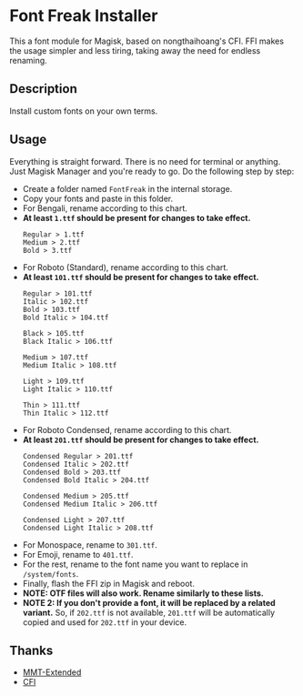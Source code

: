 # Font Freak Installer
This a font module for Magisk, based on nongthaihoang's CFI. FFI makes the usage simpler and less tiring, taking away the need for endless renaming.

## Description
Install custom fonts on your own terms.

## Usage
Everything is straight forward. There is no need for terminal or anything. Just Magisk Manager and you're ready to go.
Do the following step by step:
- Create a folder named ``FontFreak`` in the internal storage.
- Copy your fonts and paste in this folder.
- For Bengali, rename according to this chart.
- __At least ``1.ttf`` should be present for changes to take effect.__
  ```
  Regular > 1.ttf
  Medium > 2.ttf
  Bold > 3.ttf
  ```
- For Roboto (Standard), rename according to this chart.
- __At least ``101.ttf`` should be present for changes to take effect.__
  ```
  Regular > 101.ttf
  Italic > 102.ttf
  Bold > 103.ttf
  Bold Italic > 104.ttf

  Black > 105.ttf
  Black Italic > 106.ttf

  Medium > 107.ttf
  Medium Italic > 108.ttf

  Light > 109.ttf
  Light Italic > 110.ttf

  Thin > 111.ttf
  Thin Italic > 112.ttf
  ```
- For Roboto Condensed, rename according to this chart.
- __At least ``201.ttf`` should be present for changes to take effect.__
  ```
  Condensed Regular > 201.ttf
  Condensed Italic > 202.ttf
  Condensed Bold > 203.ttf
  Condensed Bold Italic > 204.ttf

  Condensed Medium > 205.ttf
  Condensed Medium Italic > 206.ttf

  Condensed Light > 207.ttf
  Condensed Light Italic > 208.ttf
  ```
- For Monospace, rename to ``301.ttf``.
- For Emoji, rename to ``401.ttf``.
- For the rest, rename to the font name you want to replace in ```/system/fonts```.
- Finally, flash the FFI zip in Magisk and reboot.
- __NOTE: OTF files will also work. Rename similarly to these lists.__
- __NOTE 2: If you don't provide a font, it will be replaced by a related variant.__ So, if ``202.ttf`` is not available, ``201.ttf`` will be automatically copied and used for ``202.ttf`` in your device.

## Thanks
- [MMT-Extended](https://github.com/Zackptg5/MMT-Extended)
- [CFI](https://github.com/nongthaihoang/custom_font_installer)
